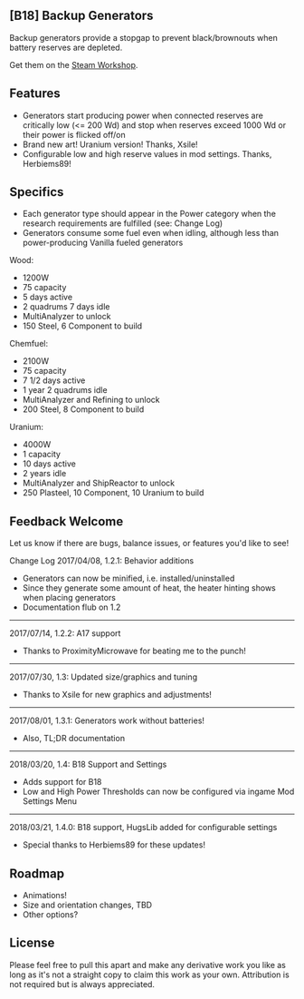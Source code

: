 [B18] Backup Generators
--------------------------------
Backup generators provide a stopgap to prevent black/brownouts when battery reserves are depleted.

Get them on the [Steam Workshop](http://steamcommunity.com/sharedfiles/filedetails/?id=899559174).

Features
--------------------------------
* Generators start producing power when connected reserves are critically low (&lt;= 200 Wd) and stop when reserves exceed 1000 Wd or their power is flicked off/on
* Brand new art! Uranium version! Thanks, Xsile!
* Configurable low and high reserve values in mod settings. Thanks, Herbiems89!

Specifics
--------------------------------
* Each generator type should appear in the Power category when the research requirements are fulfilled (see: Change Log)
* Generators consume some fuel even when idling, although less than power-producing Vanilla fueled generators

Wood:
* 1200W
* 75 capacity
* 5 days active
* 2 quadrums 7 days idle
* MultiAnalyzer to unlock
* 150 Steel, 6 Component to build

Chemfuel:
* 2100W
* 75 capacity
* 7 1/2 days active
* 1 year 2 quadrums idle
* MultiAnalyzer and Refining to unlock
* 200 Steel, 8 Component to build

Uranium:
* 4000W
* 1 capacity
* 10 days active
* 2 years idle
* MultiAnalyzer and ShipReactor to unlock
* 250 Plasteel, 10 Component, 10 Uranium to build

Feedback Welcome
--------------------------------
Let us know if there are bugs, balance issues, or features you'd like to see!

Change Log
2017/04/08, 1.2.1: Behavior additions
* Generators can now be minified, i.e. installed/uninstalled
* Since they generate some amount of heat, the heater hinting shows when placing generators
* Documentation flub on 1.2

-------------------------------------------------------------------------------------------
2017/07/14, 1.2.2: A17 support
* Thanks to ProximityMicrowave for beating me to the punch!

-------------------------------------------------------------------------------------------
2017/07/30, 1.3: Updated size/graphics and tuning
* Thanks to Xsile for new graphics and adjustments!

-------------------------------------------------------------------------------------------
2017/08/01, 1.3.1: Generators work without batteries!
* Also, TL;DR documentation

-------------------------------------------------------------------------------------------
2018/03/20, 1.4: B18 Support and Settings
* Adds support for B18
* Low and High Power Thresholds can now be configured via ingame Mod Settings Menu

-------------------------------------------------------------------------------------------
2018/03/21, 1.4.0: B18 support, HugsLib added for configurable settings
* Special thanks to Herbiems89 for these updates!

Roadmap
--------------------------------
* Animations!
* Size and orientation changes, TBD
* Other options?

License
--------------------------------
Please feel free to pull this apart and make any derivative work you like as long as it's not a straight copy to claim this work as your own. Attribution is not required but is always appreciated.
